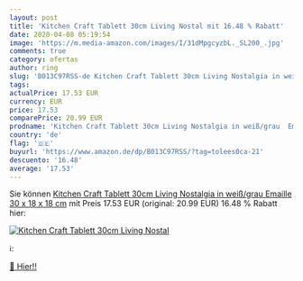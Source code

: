 ```yaml
---
layout: post
title: 'Kitchen Craft Tablett 30cm Living Nostal mit 16.48 % Rabatt'
date: 2020-04-08 05:19:54
image: 'https://m.media-amazon.com/images/I/31dMpgcyzbL._SL200_.jpg'
comments: true
category: ofertas
author: ring
slug: 'B013C97RSS-de Kitchen Craft Tablett 30cm Living Nostalgia in weiß/grau...'
tags: 
actualPrice: 17.53 EUR
currency: EUR
price: 17.53
comparePrice: 20.99 EUR
prodname: 'Kitchen Craft Tablett 30cm Living Nostalgia in weiß/grau  Emaille  30 x 18 x 18 cm'
country: 'de'
flag: '🇩🇪'
buyurl: 'https://www.amazon.de/dp/B013C97RSS/?tag=tolees0ca-21'
descuento: '16.48'
average: '17.53'
---
```


Sie können [Kitchen Craft Tablett 30cm Living Nostalgia in weiß/grau  Emaille  30 x 18 x 18 cm](https://www.amazon.de/dp/B013C97RSS/?tag=tolees0ca-21) mit Preis 17.53 EUR (original: 20.99 EUR) 16.48 % Rabatt hier:

[![Kitchen Craft Tablett 30cm Living Nostal](https://m.media-amazon.com/images/I/31dMpgcyzbL._SL200_.jpg)](https://www.amazon.de/dp/B013C97RSS/?tag=tolees0ca-21)

ℹ️:


[🛒 Hier!!](https://www.amazon.de/dp/B013C97RSS/?tag=tolees0ca-21)
